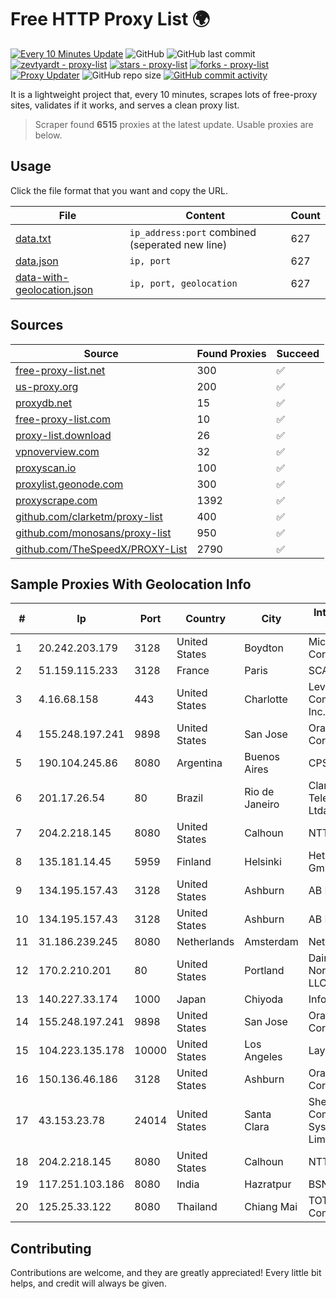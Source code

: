 
# Free HTTP Proxy List 🌍

[![Every 10 Minutes Update](https://github.com/mertguvencli/http-proxy-list/actions/workflows/main.yml/badge.svg?branch=main)](https://github.com/mertguvencli/http-proxy-list/actions/workflows/main.yml)
![GitHub](https://img.shields.io/github/license/mertguvencli/http-proxy-list)
![GitHub last commit](https://img.shields.io/github/last-commit/mertguvencli/http-proxy-list)
[![zevtyardt - proxy-list](https://img.shields.io/static/v1?label=zevtyardt&message=proxy-list&color=blue&logo=github)](https://github.com/zevtyardt/proxy-list "Go to GitHub repo")
[![stars - proxy-list](https://img.shields.io/github/stars/zevtyardt/proxy-list?style=social)](https://github.com/zevtyardt/proxy-list)
[![forks - proxy-list](https://img.shields.io/github/forks/zevtyardt/proxy-list?style=social)](https://github.com/zevtyardt/proxy-list)
[![Proxy Updater](https://github.com/zevtyardt/proxy-list/workflows/Proxy%20Updater/badge.svg)](https://github.com/zevtyardt/proxy-list/actions?query=workflow:"Proxy+Updater")
![GitHub repo size](https://img.shields.io/github/repo-size/zevtyardt/proxy-list)
[![GitHub commit activity](https://img.shields.io/github/commit-activity/m/zevtyardt/proxy-list?logo=commits)](https://github.com/zevtyardt/proxy-list/commits/main)

It is a lightweight project that, every 10 minutes, scrapes lots of free-proxy sites, validates if it works, and serves a clean proxy list.

> Scraper found **6515** proxies at the latest update. Usable proxies are below.

## Usage

Click the file format that you want and copy the URL.

|File|Content|Count|
|----|-------|-----|
|[data.txt](https://raw.githubusercontent.com/mertguvencli/http-proxy-list/main/proxy-list/data.txt)|`ip_address:port` combined (seperated new line)|627|
|[data.json](https://raw.githubusercontent.com/mertguvencli/http-proxy-list/main/proxy-list/data.json)|`ip, port`|627|
|[data-with-geolocation.json](https://raw.githubusercontent.com/mertguvencli/http-proxy-list/main/proxy-list/data-with-geolocation.json)|`ip, port, geolocation`|627|

## Sources

|Source|Found Proxies|Succeed|
|------|-------------|-------|
|[free-proxy-list.net](https://free-proxy-list.net)|300|✅|
|[us-proxy.org](https://www.us-proxy.org)|200|✅|
|[proxydb.net](http://proxydb.net)|15|✅|
|[free-proxy-list.com](https://free-proxy-list.com/?page=&port=&type%5B%5D=http&type%5B%5D=https&up_time=0&search=Search)|10|✅|
|[proxy-list.download](https://www.proxy-list.download/HTTP)|26|✅|
|[vpnoverview.com](https://vpnoverview.com/privacy/anonymous-browsing/free-proxy-servers)|32|✅|
|[proxyscan.io](https://www.proxyscan.io)|100|✅|
|[proxylist.geonode.com](https://proxylist.geonode.com/api/proxy-list?limit=300&page=1&sort_by=lastChecked&sort_type=desc&protocols=http,https)|300|✅|
|[proxyscrape.com](https://api.proxyscrape.com/v2/?request=displayproxies&protocol=http&timeout=10000&country=all&ssl=all&anonymity=all)|1392|✅|
|[github.com/clarketm/proxy-list](https://raw.githubusercontent.com/clarketm/proxy-list/master/proxy-list-raw.txt)|400|✅|
|[github.com/monosans/proxy-list](https://raw.githubusercontent.com/monosans/proxy-list/main/proxies/http.txt)|950|✅|
|[github.com/TheSpeedX/PROXY-List](https://raw.githubusercontent.com/TheSpeedX/PROXY-List/master/http.txt)|2790|✅|


## Sample Proxies With Geolocation Info

|#|Ip|Port|Country|City|Internet Service Provider|
|-|--|----|-------|----|-------------------------|
|1|20.242.203.179|3128|United States|Boydton|Microsoft Corporation|
|2|51.159.115.233|3128|France|Paris|SCALEWAY|
|3|4.16.68.158|443|United States|Charlotte|Level 3 Communications, Inc.|
|4|155.248.197.241|9898|United States|San Jose|Oracle Corporation|
|5|190.104.245.86|8080|Argentina|Buenos Aires|CPS|
|6|201.17.26.54|80|Brazil|Rio de Janeiro|Claro NXT Telecomunicacoes Ltda|
|7|204.2.218.145|8080|United States|Calhoun|NTT America, Inc.|
|8|135.181.14.45|5959|Finland|Helsinki|Hetzner Online GmbH|
|9|134.195.157.43|3128|United States|Ashburn|AB E-Commerce|
|10|134.195.157.43|3128|United States|Ashburn|AB E-Commerce|
|11|31.186.239.245|8080|Netherlands|Amsterdam|NetSkope Inc|
|12|170.2.210.201|80|United States|Portland|Daimler Trucks of North America LLC|
|13|140.227.33.174|1000|Japan|Chiyoda|InfoSphere|
|14|155.248.197.241|9898|United States|San Jose|Oracle Corporation|
|15|104.223.135.178|10000|United States|Los Angeles|LayerHost|
|16|150.136.46.186|3128|United States|Ashburn|Oracle Corporation|
|17|43.153.23.78|24014|United States|Santa Clara|Shenzhen Tencent Computer Systems Company Limited|
|18|204.2.218.145|8080|United States|Calhoun|NTT America, Inc.|
|19|117.251.103.186|8080|India|Hazratpur|BSNL Internet|
|20|125.25.33.122|8080|Thailand|Chiang Mai|TOT Public Company Limited|



## Contributing

Contributions are welcome, and they are greatly appreciated! Every
little bit helps, and credit will always be given.

